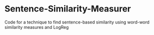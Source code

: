 # Sentence-Similarity-Measurer
Code for a technique to find sentence-based similarity using word-word similarity measures and LogReg
